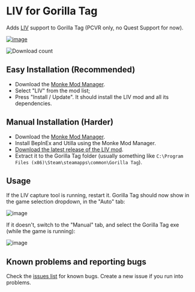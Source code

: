 # LIV for Gorilla Tag

Adds [LIV](https://store.steampowered.com/app/755540/LIV/) support to Gorilla Tag (PCVR only, no Quest Support for now).

[![image](https://user-images.githubusercontent.com/3955124/166330214-dd68871b-c8c2-44d5-8ac3-73be9d556fb8.png)](https://www.youtube.com/watch?v=FbW_d4YDtrU)


![Download count](https://img.shields.io/github/downloads/LIV/GorillaTagLIV/total?style=flat-square)

## Easy Installation (Recommended)

- Download the [Monke Mod Manager](https://github.com/DeadlyKitten/MonkeModManager/releases/latest).
- Select "LIV" from the mod list;
- Press "Install / Update". It should install the LIV mod and all its dependencies.

## Manual Installation (Harder)

- Download the [Monke Mod Manager](https://github.com/DeadlyKitten/MonkeModManager/releases/latest).
- Install BepInEx and Utilla using the Monke Mod Manager.
- [Download the latest release of the LIV mod](https://github.com/Raicuparta/GorillaTagLIV/releases/latest).
- Extract it to the Gorilla Tag folder (usually something like `C:\Program Files (x86)\Steam\steamapps\common\Gorilla Tag`).

## Usage

If the LIV capture tool is running, restart it. Gorilla Tag should now show in the game selection dropdown, in the "Auto" tab:

![image](https://user-images.githubusercontent.com/3955124/165312088-de5c8fb9-5361-4f94-b329-a0ec12876940.png)

If it doesn't, switch to the "Manual" tab, and select the Gorilla Tag exe (while the game is running):

![image](https://user-images.githubusercontent.com/3955124/165311810-d9b8e4ec-7c35-4a75-8d3a-a33c3a579188.png)

## Known problems and reporting bugs

Check the [issues list](https://github.com/Raicuparta/GorillaTagLIV/issues) for known bugs. Create a new issue if you run into problems.
